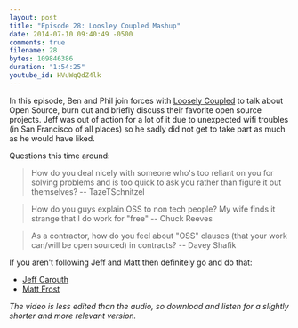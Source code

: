 ```yaml
---
layout: post
title: "Episode 28: Loosley Coupled Mashup"
date: 2014-07-10 09:40:49 -0500
comments: true
filename: 28
bytes: 109846386
duration: "1:54:25"
youtube_id: HVuWqQdZ4lk
---
```


In this episode, Ben and Phil join forces with [Loosely Coupled] to talk about Open Source, burn out and briefly discuss their favorite open source projects. Jeff was out of action for a lot of it due to unexpected wifi troubles (in San Francisco of all places) so he sadly did not get to take part as much as he would have liked.

Questions this time around:

> How do you deal nicely with someone who's too reliant on you for solving problems and is too quick to ask you rather than figure it out themselves?
-- TazeTSchnitzel

> How do you guys explain OSS to non tech people? My wife finds it strange that I do work for "free"
-- Chuck Reeves

> As a contractor, how do you feel about "OSS" clauses (that your work can/will be open sourced) in contracts?
-- Davey Shafik

If you aren't following Jeff and Matt then definitely go and do that:

* [Jeff Carouth](https://twitter.com/jcarouth)
* [Matt Frost](https://twitter.com/shrtwhitebldguy)

[Loosely Coupled]: http://looselycoupled.info/

_The video is less edited than the audio, so download and listen for a slightly shorter and more relevant version._
